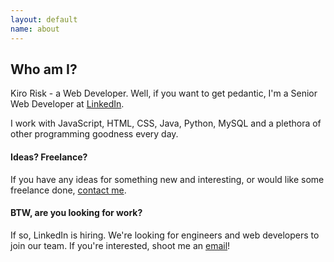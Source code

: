 ```yaml
---
layout: default
name: about
---
```


## Who am I?

Kiro Risk - a Web Developer.  Well, if you want to get pedantic, I'm a Senior Web Developer at [LinkedIn](http://www.linkedin.com/in/kirollos "Kiro Risk - LinkedIn profile").

I work with JavaScript, HTML, CSS, Java, Python, MySQL and a plethora of other programming goodness every day.

#### Ideas? Freelance?

If you have any ideas for something new and interesting, or would like some freelance done, <a href="mailto:kirollos@gmail.com">contact me</a>.

#### BTW, are you looking for work?

If so, LinkedIn is hiring.  We're looking for engineers and web developers to join our team.  If you're interested, shoot me an <a href="mailto:kirollos@gmail.com">email</a>!